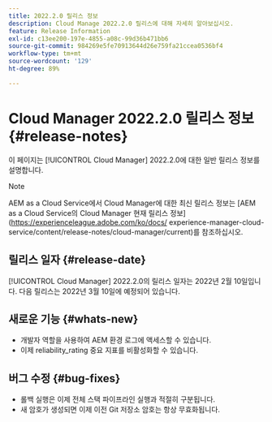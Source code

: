 ```yaml
---
title: 2022.2.0 릴리스 정보
description: Cloud Manage 2022.2.0 릴리스에 대해 자세히 알아보십시오.
feature: Release Information
exl-id: c13ee200-197e-4855-a08c-99d36b471bb6
source-git-commit: 984269e5fe70913644d26e759fa21ccea0536bf4
workflow-type: tm+mt
source-wordcount: '129'
ht-degree: 89%

---
```


# Cloud Manager 2022.2.0 릴리스 정보 {#release-notes}

이 페이지는 [!UICONTROL Cloud Manager] 2022.2.0에 대한 일반 릴리스 정보를 설명합니다.

>[!NOTE]
>
>AEM as a Cloud Service에서 Cloud Manager에 대한 최신 릴리스 정보는 [AEM as a Cloud Service의 Cloud Manager 현재 릴리스 정보](https://experienceleague.adobe.com/ko/docs/ experience-manager-cloud-service/content/release-notes/cloud-manager/current)를 참조하십시오.

## 릴리스 일자 {#release-date}

[!UICONTROL Cloud Manager] 2022.2.0의 릴리스 일자는 2022년 2월 10일입니다. 다음 릴리스는 2022년 3월 10일에 예정되어 있습니다.

## 새로운 기능 {#whats-new}

* 개발자 역할을 사용하여 AEM 환경 로그에 액세스할 수 있습니다.
* 이제 reliability_rating 중요 지표를 비활성화할 수 있습니다.

## 버그 수정 {#bug-fixes}

* 롤백 실행은 이제 전체 스택 파이프라인 실행과 적절히 구분됩니다.
* 새 암호가 생성되면 이제 이전 Git 저장소 암호는 항상 무효화됩니다.
